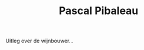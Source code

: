﻿---
title: Pascal Pibaleau
huis:  Dom. Pibaleau
dept:  Indre et Loire
regio: Touraine (Loire)
photo: pibaleau.png
layout: wijnhuis

wijnen:
    - naam:  La Perlette'11
      ref:   
      app:   Vin de France
      type:  Petillant naturel
      cep:   Grolleau noir
      prijs: €11.20
      
    - naam:  Chenin blanc sec'12
      ref:   
      app:   A.O.C. Azay-Le-Rideau
      type:  Blanc sec
      cep:   Chenin blanc
      prijs: €7.45
      
    - naam:  Chenin blanc sec tendre'06
      ref:   
      app:   A.O.C. Azay-Le Rideau
      type:  Blanc sec tendre
      cep:   Chenin blanc
      prijs: €7.93
      
    - naam:  l'Héritage d'Aziaum'12
      ref:   
      app:   A.O.C. Azay-Le-Rideau
      type:  Rouge
      cep:   75% Côt/20% Cabernet franc/5% Gamay
      prijs: €8.02
      
    - naam:  Moelleux'09  
      ref:   
      app:   A.O.C. Azay-Le-Rideau
      type:  Blanc moelleux
      cep:   Chenin blanc
      prijs: €11.65
   

---
Uitleg over de wijnbouwer...
